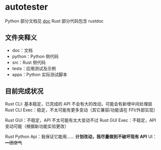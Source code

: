 # autotester

Python 部分文档见 [doc](./doc)
Rust 部分代码包含 rustdoc

## 文件夹释义

- doc：文档
- python：Python 侧代码
- src：Rust 侧代码
- tests：应用测试及示例
- apps：Python 实际测试脚本

## 目前完成状况

Rust CLI: 基本稳定，已完成的 API 不会有大的改动，可能会有新增中间处理层
Rust CLI Exec：稳定，不太可能有更多变动（其它兼容/功能请在 FFI/外部实现）

Rust GUI：不稳定，API 不太可能有太大变动不过
Rust GUI Exec：不稳定，API 变动可能（根据新功能实验更改）

Rust Python Api：我保证它能用…… **计划改动，我尽量做到不破坏现有 API**
UI：~~一团空气~~
